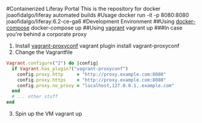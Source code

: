 #Containerized Liferay Portal
This is the repository for docker joaofidalgo/liferay automated builds
#Usage
docker run -it -p 8080:8080 joaofidalgo/liferay:6.2-ce-ga6
#Development Environment
##Using [docker-compose](https://www.docker.com/docker-compose/ "docker-compose")
docker-compose up
##Using [vagrant](https://www.vagrantup.com "vagrant")
vagrant up
###In case you're behind a corporate proxy
1. Install [vagrant-proxyconf](http://tmatilai.github.io/vagrant-proxyconf/ "vagrant-proxyconf")
  vagrant plugin install vagrant-proxyconf
2. Change the Vagrantfile
  ```ruby
  Vagrant.configure("2") do |config|
    if Vagrant.has_plugin?("vagrant-proxyconf")
      config.proxy.http     = "http://proxy.example.com:8080"
      config.proxy.https    = "http://proxy.example.com:8080"
      config.proxy.no_proxy = "localhost,127.0.0.1,.example.com"
    end
    # ... other stuff
  end
  ```
3. Spin up the VM
  vagrant up
